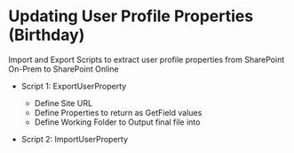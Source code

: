 # Updating User Profile Properties (Birthday)
Import and Export Scripts to extract user profile properties from SharePoint On-Prem to SharePoint Online


* Script 1: ExportUserProperty
  * Define Site URL 
  * Define Properties to return as GetField values
  * Define Working Folder to Output final file into

* Script 2: ImportUserProperty
